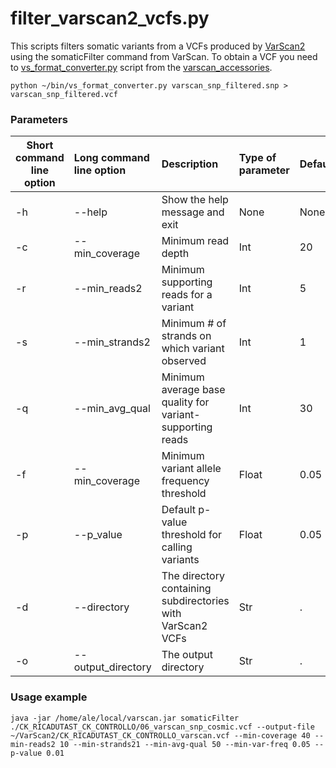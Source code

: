 # filter_varscan2_vcfs.py

This scripts filters somatic variants from a VCFs produced by [VarScan2](http://varscan.sourceforge.net/) using the somaticFilter command from VarScan.
To obtain a VCF you need to [vs_format_converter.py](https://github.com/alexcoppe/varscan_accessories) 
script from the [varscan_accessories](https://github.com/alexcoppe/varscan_accessories).

```
python ~/bin/vs_format_converter.py varscan_snp_filtered.snp > varscan_snp_filtered.vcf
```

### Parameters

| Short command line option | Long command line option | Description | Type of parameter | Default |
| ------------- |:-------------| :-------------| :-------------| :-------------|
| -h | --help | Show the help message and exit | None | None |
| -c | --min_coverage| Minimum read depth | Int | 20 |
| -r | --min_reads2 | Minimum supporting reads for a variant | Int | 5 |
| -s | --min_strands2 | Minimum # of strands on which variant observed | Int | 1 |
| -q | --min_avg_qual | Minimum average base quality for variant-supporting reads | Int | 30 |
| -f | --min_coverage | Minimum variant allele frequency threshold | Float | 0.05 |
| -p | --p_value | Default p-value threshold for calling variants | Float | 0.05 |
| -d | --directory | The directory containing subdirectories with VarScan2 VCFs | Str | . |
| -o | --output_directory | The output directory | Str | . |

### Usage example

```
java -jar /home/ale/local/varscan.jar somaticFilter ./CK_RICADUTAST_CK_CONTROLLO/06_varscan_snp_cosmic.vcf --output-file ~/VarScan2/CK_RICADUTAST_CK_CONTROLLO_varscan.vcf --min-coverage 40 --min-reads2 10 --min-strands21 --min-avg-qual 50 --min-var-freq 0.05 --p-value 0.01
```

